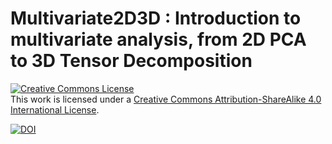 # Multivariate2D3D : Introduction to multivariate analysis, from 2D PCA to 3D Tensor Decomposition



<a rel="license" href="http://creativecommons.org/licenses/by-sa/4.0/"><img alt="Creative Commons License" style="border-width:0" src="https://i.creativecommons.org/l/by-sa/4.0/80x15.png" /></a><br />This work is licensed under a <a rel="license" href="http://creativecommons.org/licenses/by-sa/4.0/">Creative Commons Attribution-ShareAlike 4.0 International License</a>.


[![DOI](https://zenodo.org/badge/71152297.svg)](https://zenodo.org/badge/latestdoi/71152297)
